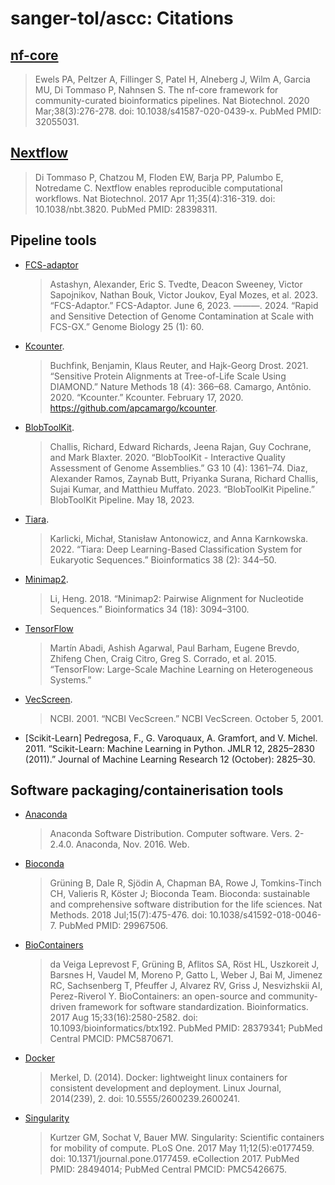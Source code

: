 # sanger-tol/ascc: Citations

## [nf-core](https://pubmed.ncbi.nlm.nih.gov/32055031/)

> Ewels PA, Peltzer A, Fillinger S, Patel H, Alneberg J, Wilm A, Garcia MU, Di Tommaso P, Nahnsen S. The nf-core framework for community-curated bioinformatics pipelines. Nat Biotechnol. 2020 Mar;38(3):276-278. doi: 10.1038/s41587-020-0439-x. PubMed PMID: 32055031.

## [Nextflow](https://pubmed.ncbi.nlm.nih.gov/28398311/)

> Di Tommaso P, Chatzou M, Floden EW, Barja PP, Palumbo E, Notredame C. Nextflow enables reproducible computational workflows. Nat Biotechnol. 2017 Apr 11;35(4):316-319. doi: 10.1038/nbt.3820. PubMed PMID: 28398311.

## Pipeline tools

- [FCS-adaptor](https://github.com/ncbi/fcs/wiki/FCS-adaptor-quickstart.)
  > Astashyn, Alexander, Eric S. Tvedte, Deacon Sweeney, Victor Sapojnikov, Nathan Bouk, Victor Joukov, Eyal Mozes, et al. 2023. “FCS-Adaptor.” FCS-Adaptor. June 6, 2023. 
———. 2024. “Rapid and Sensitive Detection of Genome Contamination at Scale with FCS-GX.” Genome Biology 25 (1): 60.

- [Kcounter](https://github.com/apcamargo/kcounter).
  > Buchfink, Benjamin, Klaus Reuter, and Hajk-Georg Drost. 2021. “Sensitive Protein Alignments at Tree-of-Life Scale Using DIAMOND.” Nature Methods 18 (4): 366–68.
  Camargo, Antônio. 2020. “Kcounter.” Kcounter. February 17, 2020. https://github.com/apcamargo/kcounter.

- [BlobToolKit](https://github.com/sanger-tol/blobtoolkit).
  > Challis, Richard, Edward Richards, Jeena Rajan, Guy Cochrane, and Mark Blaxter. 2020. “BlobToolKit - Interactive Quality Assessment of Genome Assemblies.” G3  10 (4): 1361–74. Diaz, Alexander Ramos, Zaynab Butt, Priyanka Surana, Richard Challis, Sujai Kumar, and Matthieu Muffato. 2023. “BlobToolKit Pipeline.” BlobToolKit Pipeline. May 18, 2023.

- [Tiara](https://github.com/ibe-uw/tiara).
  > Karlicki, Michał, Stanisław Antonowicz, and Anna Karnkowska. 2022. “Tiara: Deep Learning-Based Classification System for Eukaryotic Sequences.” Bioinformatics  38 (2): 344–50.

- [Minimap2](https://github.com/lh3/minimap2).
  > Li, Heng. 2018. “Minimap2: Pairwise Alignment for Nucleotide Sequences.” Bioinformatics  34 (18): 3094–3100.

- [TensorFlow](https://www.tensorflow.org/)
  > Martín Abadi, Ashish Agarwal, Paul Barham, Eugene Brevdo, Zhifeng Chen, Craig Citro, Greg S. Corrado, et al. 2015. “TensorFlow: Large-Scale Machine Learning on Heterogeneous Systems.”

- [VecScreen](https://manpages.debian.org/testing/ncbi-tools-bin/vecscreen.1.en.html).
  > NCBI. 2001. “NCBI VecScreen.” NCBI VecScreen. October 5, 2001.

- [Scikit-Learn]
  Pedregosa, F., G. Varoquaux, A. Gramfort, and V. Michel. 2011. “Scikit-Learn: Machine Learning in Python. JMLR 12, 2825–2830 (2011).” Journal of Machine Learning Research 12 (October): 2825–30.


## Software packaging/containerisation tools

- [Anaconda](https://anaconda.com)

  > Anaconda Software Distribution. Computer software. Vers. 2-2.4.0. Anaconda, Nov. 2016. Web.

- [Bioconda](https://pubmed.ncbi.nlm.nih.gov/29967506/)

  > Grüning B, Dale R, Sjödin A, Chapman BA, Rowe J, Tomkins-Tinch CH, Valieris R, Köster J; Bioconda Team. Bioconda: sustainable and comprehensive software distribution for the life sciences. Nat Methods. 2018 Jul;15(7):475-476. doi: 10.1038/s41592-018-0046-7. PubMed PMID: 29967506.

- [BioContainers](https://pubmed.ncbi.nlm.nih.gov/28379341/)

  > da Veiga Leprevost F, Grüning B, Aflitos SA, Röst HL, Uszkoreit J, Barsnes H, Vaudel M, Moreno P, Gatto L, Weber J, Bai M, Jimenez RC, Sachsenberg T, Pfeuffer J, Alvarez RV, Griss J, Nesvizhskii AI, Perez-Riverol Y. BioContainers: an open-source and community-driven framework for software standardization. Bioinformatics. 2017 Aug 15;33(16):2580-2582. doi: 10.1093/bioinformatics/btx192. PubMed PMID: 28379341; PubMed Central PMCID: PMC5870671.

- [Docker](https://dl.acm.org/doi/10.5555/2600239.2600241)

  > Merkel, D. (2014). Docker: lightweight linux containers for consistent development and deployment. Linux Journal, 2014(239), 2. doi: 10.5555/2600239.2600241.

- [Singularity](https://pubmed.ncbi.nlm.nih.gov/28494014/)

  > Kurtzer GM, Sochat V, Bauer MW. Singularity: Scientific containers for mobility of compute. PLoS One. 2017 May 11;12(5):e0177459. doi: 10.1371/journal.pone.0177459. eCollection 2017. PubMed PMID: 28494014; PubMed Central PMCID: PMC5426675.
